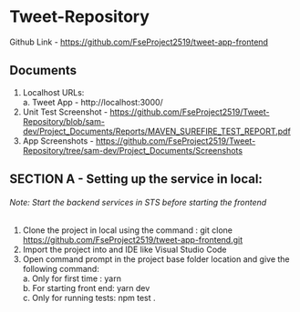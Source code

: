 # Tweet-Repository  
Github Link -  https://github.com/FseProject2519/tweet-app-frontend  
## Documents  
1. Localhost URLs:  
    a. Tweet App - http://localhost:3000/  
2. Unit Test Screenshot - https://github.com/FseProject2519/Tweet-Repository/blob/sam-dev/Project_Documents/Reports/MAVEN_SUREFIRE_TEST_REPORT.pdf  
3. App Screenshots - https://github.com/FseProject2519/Tweet-Repository/tree/sam-dev/Project_Documents/Screenshots  
  
## SECTION A - Setting up the service in local:  
###### Note: Start the backend services in STS before starting the frontend  
1. Clone the project in local using the command : git clone https://github.com/FseProject2519/tweet-app-frontend.git   
2. Import the project into and IDE like Visual Studio Code  
3. Open command prompt in the project base folder location and give the following command:  
          a. Only for first time : yarn  
          b. For starting front end: yarn dev  
          c. Only for running tests: npm test .  
